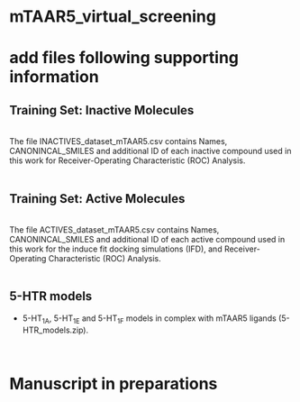 # mTAAR5_virtual_screening

# add files following supporting information


## Training Set: Inactive Molecules 
<br/>
The file INACTIVES_dataset_mTAAR5.csv contains Names, CANONINCAL_SMILES and additional ID of each inactive compound used in this work for Receiver-Operating Characteristic (ROC) Analysis.<br/>
<br/>

## Training Set: Active Molecules 
<br/>
The file ACTIVES_dataset_mTAAR5.csv contains Names, CANONINCAL_SMILES and additional ID of each active compound used in this work for the induce fit docking simulations (IFD), and Receiver-Operating Characteristic (ROC) Analysis.<br/>
<br/>


## 5-HTR models
- <p>5-HT<sub>1A</sub>, 5-HT<sub>1E</sub> and 5-HT<sub>1F</sub> models in complex with mTAAR5 ligands (5-HTR_models.zip).<p><br/>


# Manuscript in preparations
